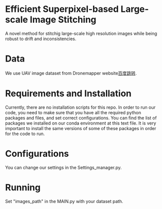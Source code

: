 # Efficient Superpixel-based Large-scale Image Stitching
A novel method for stitchig large-scale high resolution images while being robust to drift and inconsistencies. 
# Data
We use UAV image dataset from Dronemapper website[百度跳转](http://www.baidu.com/).
# Requirements and Installation
Currently, there are no installation scripts for this repo. 
In order to run our code, you need to make sure that you have all the required python packages and files, and set correct configurations. 
You can find the list of packages we installed on our conda environment at this text file. 
It is very important to install the same versions of some of these packages in order for the code to run.
# Configurations
You can change our settings in the Settings_manager.py.
# Running
Set "images_path" in the MAIN.py with your dataset path.
